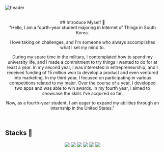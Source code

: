 ![header](https://capsule-render.vercel.app/api?type=waving&color=0:c6acf6,100:E6B9F7&width=1500&height=240&section=header&text=KWON's%20Adventure%20Journal✋&fontSize=50&fontColor=ffffff )  


<div align="center">
  <br>
## Introduce Myself 📖
<div align="center">
  "Hello, I am a fourth-year student majoring in Internet of Things in South Korea.

  I love taking on challenges, and I'm someone who always accomplishes what I set my mind to.

  During my spare time in the military, I contemplated how to spend my university life, and I made a commitment to try things I wanted to do for at least a year. 
  In my second year, I was interested in entrepreneurship, and I received funding of 15 million won to develop a product and even ventured into marketing. 
  In my third year, I focused on participating in various competitions related to my major. Over the course of a year, I developed two apps and was able to win awards. 
  In my fourth year, I aimed to showcase the skills I've acquired so far.

  Now, as a fourth-year student, I am eager to expand my abilities through an internship in the United States."
</div>

  
</div>

<br>

 
## Stacks 📖
<div align="center">
  <img src="https://img.shields.io/badge/c-A8B9CC?style=for-the-badge&logo=c&logoColor=white">
  <img src="https://img.shields.io/badge/cpp-00599C?style=for-the-badge&logo=cplusplus&logoColor=white">
  <img src="https://img.shields.io/badge/java-007396?style=for-the-badge&logo=java&logoColor=white">
  <img src="https://img.shields.io/badge/kotlin-0095D5?style=for-the-badge&logo=kotlin&logoColor=white">
  <img src="https://img.shields.io/badge/python-3776AB?style=for-the-badge&logo=python&logoColor=white">
  <img src="https://img.shields.io/badge/linux-FCC624?style=for-the-badge&logo=linux&logoColor=black">
</div>
  
  
</div>

